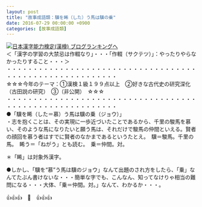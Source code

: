 ```yaml
---
layout: post
title: "故事成語類：驥を睎（した）う馬は驥の乗"
date: 2016-07-29 00:00:00 +0900
categories: [故事成語類]
---
```


[![](/syuusyuu9701/assets/images/故事成語類：驥を睎（した）う馬は驥の乗-br_c_3028_1.gif)](http://blog.with2.net/link.php?1659096:3028 "日本漢字能力検定(漢検) ブログランキングへ")[日本漢字能力検定(漢検) ブログランキングへ](http://blog.with2.net/link.php?1659096:3028)  
＜「漢字の学習の大禁忌は作輟なり」・・・「作輟（サクテツ）」：やったりやらなかったりすること・・・＞  
・・・・・・・・・・・・・・・・・・・・・・・・・・・・・・・・・・・・・・・・・・・・・・・・・・・・・・・・・  
☆☆☆今年のテーマ：①漢検１級１９９点以上　②好きな古代史の研究深化（古田説の研究）　③（非公開）　☆☆☆　　  
・・・・・・・・・・・・・・・・・・・・・・・・・・・・・・・・・・・・・・・・・・・・・・・・・・・・・・・・・  
●「驥を睎（した＝慕）う馬は驥の乗（ジョウ）」  
・志を抱くことは、その実現に一歩近づいたことであるから、千里の駿馬を慕い、そのような馬になりたいと願う馬は、それだけで駿馬の仲間といえる。賢者の顔回を慕う者はすでに賢者のなかまであるというたとえ。　驥＝駿馬。千里の馬。　睎う＝「ねがう」とも読む。　乗＝仲間。対。  
  
＊「睎」は対象外漢字。　  
  
●しかし、「驥を“慕”う馬は驥のジョウ」なんて出題のされ方をしたら、「乗」なんてたぶん書けないな・・・簡単な字でも、こんなん、知ってなけりゃ相当の難問になる・・・大体、「乗＝仲間。対。」なんて、わかるか・・・。  
  
👍👍👍　🐒　👍👍👍　